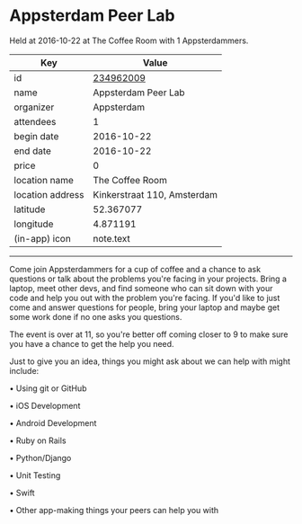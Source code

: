 # Appsterdam Peer Lab
Held at 2016-10-22 at The Coffee Room with 1 Appsterdammers.
        
|Key|Value
|---|---|
|id|[234962009](https://www.meetup.com/appsterdam/events/234962009/)|
|name|Appsterdam Peer Lab|
|organizer|Appsterdam|
|attendees|1|
|begin date|2016-10-22|
|end date|2016-10-22|
|price|0|
|location name|The Coffee Room|
|location address|Kinkerstraat 110, Amsterdam|
|latitude|52.367077|
|longitude|4.871191|
|(in-app) icon|note.text|

---

Come join Appsterdammers for a cup of coffee and a chance to ask questions or talk about the problems you're facing in your projects. Bring a laptop, meet other devs, and find someone who can sit down with your code and help you out with the problem you're facing. If you'd like to just come and answer questions for people, bring your laptop and maybe get some work done if no one asks you questions.

The event is over at 11, so you're better off coming closer to 9 to make sure you have a chance to get the help you need.

Just to give you an idea, things you might ask about we can help with might include:

• Using git or GitHub

• iOS Development

• Android Development

• Ruby on Rails

• Python/Django

• Unit Testing

• Swift

• Other app-making things your peers can help you with


